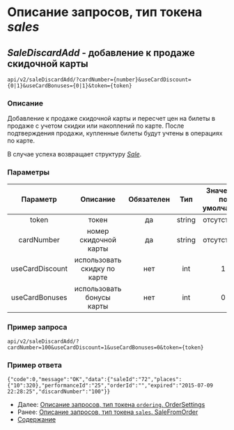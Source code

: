 Описание запросов, тип токена _sales_
=====================================

_SaleDiscardAdd_ - добавление к продаже скидочной карты
-------------
`api/v2/saleDiscardAdd/?cardNumber={number}&useCardDiscount={0|1}&useCardBonuses={0|1}&token={token}`

### Описание
Добавление к продаже скидочной карты и пересчет цен на билеты в продаже с учетом скидки или накоплений по карте. 
После подтверждения продажи, купленные билеты будут учтены в операциях по карте.

В случае успеха возвращает структуру _[Sale](../replies/sale)_.

### Параметры
|     Параметр    |           Описание           | Обязателен |   Тип  | Значение по умолчанию |
|:---------------:|:----------------------------:|:----------:|:------:|:---------------------:|
|      token      |             токен            |     да     | string |      отсутствует      |
|    cardNumber   |     номер скидочной карты    |     да     | string |      отсутствует      |
| useCardDiscount | использовать скидку по карте |     нет    |   int  |           1           |
|  useCardBonuses |   использовать бонусы карты  |     нет    |   int  |           0           |

### Пример запроса
`api/v2/saleDiscardAdd/?cardNumber=100&useCardDiscount=1&useCardBonuses=0&token={token}`

### Пример ответа
```
{"code":0,"message":"OK","data":{"saleId":"72","places":{"10":320},"performanceId":"25","orderId":"","expired":"2015-07-09 22:28:25","discardNumber":"100"}} 
```

* Далее: [Описание запросов, тип токена `ordering`. OrderSettings](orderSettings)
* Ранее: [Описание запросов, тип токена `sales`. SaleFromOrder](saleFromOrder)
* [Содержание](../index)